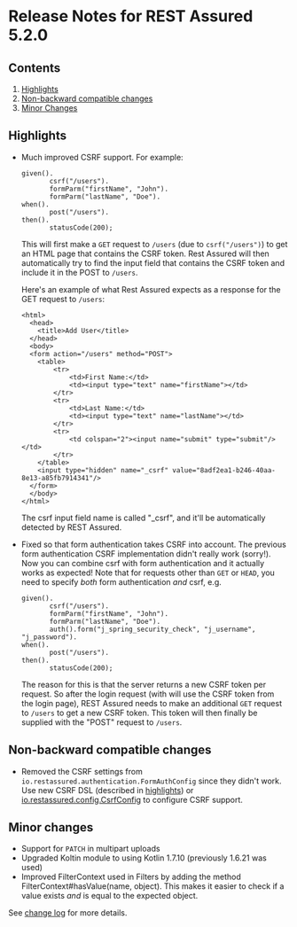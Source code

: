 # Release Notes for REST Assured 5.2.0 #

## Contents
1. [Highlights](#highlights)
1. [Non-backward compatible changes](#non-backward-compatible-changes)
1. [Minor Changes](#minor-changes)

## Highlights
* Much improved CSRF support. For example:
	```
	given().
	       csrf("/users").
	       formParm("firstName", "John").
	       formParm("lastName", "Doe").
	when().
	       post("/users").
	then().
	       statusCode(200);
   ```

  This will first make a `GET` request to `/users` (due to `csrf("/users")`) to get an HTML page that contains the CSRF token.
  Rest Assured will then automatically try to find the input field that contains the CSRF token and include it in the POST to `/users`.
  
  Here's an example of what Rest Assured expects as a response for the GET request to `/users`:

  ```
  <html>
	<head>
	  <title>Add User</title>
	</head>
	<body>
	<form action="/users" method="POST">
	  <table>
	      <tr>
	          <td>First Name:</td>
	          <td><input type="text" name="firstName"></td>
	      </tr>
	      <tr>
	          <td>Last Name:</td>
	          <td><input type="text" name="lastName"></td>
	      </tr>
	      <tr>
	          <td colspan="2"><input name="submit" type="submit"/></td>
	      </tr>
	  </table>
	  <input type="hidden" name="_csrf" value="8adf2ea1-b246-40aa-8e13-a85fb7914341"/>
	</form>
	</body>
  </html>
  ```
  The csrf input field name is called "_csrf", and it'll be automatically detected by REST Assured.
* Fixed so that form authentication takes CSRF into account. The previous form authentication CSRF implementation didn't really work (sorry!). Now you can combine csrf with form authentication and it actually works as expected! Note that for requests other than `GET` or `HEAD`,
  you need to specify _both_ form authentication _and_ csrf, e.g.

  	```
	given().
	       csrf("/users").
	       formParm("firstName", "John").
	       formParm("lastName", "Doe").
	       auth().form("j_spring_security_check", "j_username", "j_password").
	when().
	       post("/users").
	then().
	       statusCode(200);
   ```

   The reason for this is that the server returns a new CSRF token per request. So after the login request (with will use the CSRF token from the login page), REST Assured needs to make an additional `GET` request to `/users` to get a new CSRF token. This token will then finally be supplied with the "POST" request to `/users`.

## Non-backward compatible changes

* Removed the CSRF settings from `io.restassured.authentication.FormAuthConfig` since they didn't work. Use new CSRF DSL (described in [highlights](#highlights)) or [io.restassured.config.CsrfConfig](https://github.com/rest-assured/rest-assured/wiki/Usage#csrf-config) to configure CSRF support.

## Minor changes ##
* Support for `PATCH` in multipart uploads
* Upgraded Koltin module to using Kotlin 1.7.10 (previously 1.6.21 was used)
* Improved FilterContext used in Filters by adding the method FilterContext#hasValue(name, object). This makes it easier to check if a value exists _and_ is equal to the expected object.

See [change log](https://github.com/rest-assured/rest-assured/raw/master/changelog.txt) for more details.